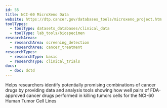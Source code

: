 ```yaml
---
id: 55
title: NCI-60 MicroXeno Data
website: https://dtp.cancer.gov/databases_tools/microxeno_project.htm
toolTypes:
  - toolType: datasets_databases/clinical_data
  - toolType: lab_tools/biospecimen
researchAreas:
  - researchArea: screening_detection
  - researchArea: cancer_treatment
researchTypes:
  - researchType: basic
  - researchType: clinical_trials
docs:
  - doc: dctd
---
```

Helps researchers identify potentially promising combinations of cancer drugs by providing data and analysis tools showing how well pairs of FDA-approved cancer drugs performed in killing tumors cells for the NCI-60 Human Tumor Cell Lines
